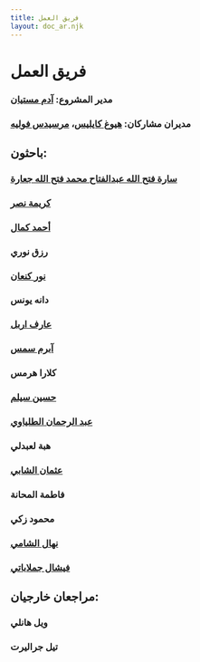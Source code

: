 ```yaml
---
title: فريق العمل
layout: doc_ar.njk
---
```


# فريق العمل

### مدير المشروع: [آدم مستيان](https://orcid.org/0000-0002-5945-6147)

### مديران مشاركان: [هيوغ كايليس](https://orcid.org/0000-0003-0060-9396)، [مرسيدس فوليه](https://orcid.org/0000-0001-5239-7909)

## باحثون:

### [سارة فتح الله عبدالفتاح محمد فتح الله جعارة](https://orcid.org/0000-0002-1977-5530)

### [كريمة نصر](https://orcid.org/0000-0003-1216-3686)

### [أحمد كمال](https://orcid.org/0000-0003-1721-1050)

### رزق نوري

### [نور كنعان](https://orcid.org/0009-0008-0409-7328)

### دانه يونس

### [عارف اربل](https://orcid.org/0000-0001-9369-3034) 

### [آبرم سمس](https://orcid.org/0009-0004-9778-6632) 

### كلارا هرمس

### [حسين سيلم](https://orcid.org/0000-0003-3003-1986)

### [عبد الرحمان الطلياوي](https://orcid.org/0009-0002-2083-9199)

### هبة لعبدلي

### [عثمان الشابي](https://orcid.org/0009-0002-9543-2617)

### فاطمة المحانة

### محمود زكي

### [نهال الشامي](https://orcid.org/0009-0006-8785-0228)

### [فيشال جملاباتي](https://orcid.org/0009-0004-4472-4120)

## مراجعان خارجيان:

### ويل هانلي

### تيل جراليرت
